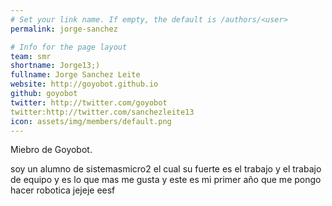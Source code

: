 ```yaml
---
# Set your link name. If empty, the default is /authors/<user>
permalink: jorge-sanchez

# Info for the page layout
team: smr
shortname: Jorge13;)
fullname: Jorge Sanchez Leite
website: http://goyobot.github.io
github: goyobot
twitter: http://twitter.com/goyobot
twitter:http://twitter.com/sanchezleite13
icon: assets/img/members/default.png
---
```


Miebro de Goyobot.
  
soy un alumno de sistemasmicro2 el cual su fuerte es el trabajo y el trabajo de equipo y es lo que mas me gusta y este es mi primer año que me pongo hacer robotica jejeje eesf
